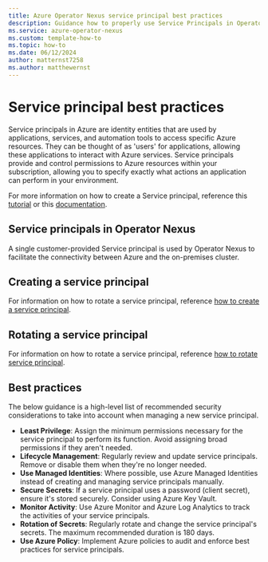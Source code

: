 ```yaml
---
title: Azure Operator Nexus service principal best practices
description: Guidance how to properly use Service Principals in Operator Nexus.
ms.service: azure-operator-nexus
ms.custom: template-how-to
ms.topic: how-to
ms.date: 06/12/2024
author: matternst7258
ms.author: matthewernst
---
```


# Service principal best practices

Service principals in Azure are identity entities that are used by applications, services, and automation tools to access specific Azure resources. They can be thought of as 'users' for applications, allowing these applications to interact with Azure services. Service principals provide and control permissions to Azure resources within your subscription, allowing you to specify exactly what actions an application can perform in your environment. 

For more information on how to create a Service principal, reference this [tutorial](/cli/azure/azure-cli-sp-tutorial-1.md) or this [documentation](/entra/identity-platform/service-accounts-principal.md).

## Service principals in Operator Nexus

A single customer-provided Service principal is used by Operator Nexus to facilitate the connectivity between Azure and the on-premises cluster.

## Creating a service principal

For information on how to rotate a service principal, reference [how to create a service principal](/azure/active-directory/develop/howto-create-service-principal-portal.md).

## Rotating a service principal

For information on how to rotate a service principal, reference [how to rotate service principal](/howto-service-principal-rotation.md).

## Best practices

The below guidance is a high-level list of recommended security considerations to take into account when managing a new service principal.

- **Least Privilege**: Assign the minimum permissions necessary for the service principal to perform its function. Avoid assigning broad permissions if they aren't needed.
- **Lifecycle Management**: Regularly review and update service principals. Remove or disable them when they're no longer needed.
- **Use Managed Identities**: Where possible, use Azure Managed Identities instead of creating and managing service principals manually.
- **Secure Secrets**: If a service principal uses a password (client secret), ensure it's stored securely. Consider using Azure Key Vault.
- **Monitor Activity**: Use Azure Monitor and Azure Log Analytics to track the activities of your service principals.
- **Rotation of Secrets**: Regularly rotate and change the service principal's secrets. The maximum recommended duration is 180 days. 
- **Use Azure Policy**: Implement Azure policies to audit and enforce best practices for service principals.